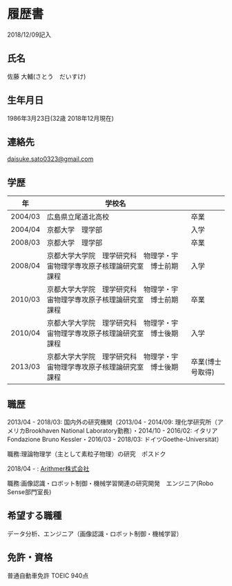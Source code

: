# 履歴書
2018/12/09記入
## 氏名
佐藤 大輔(さとう　だいすけ)
## 生年月日
1986年3月23日(32歳 2018年12月現在)
## 連絡先
daisuke.sato0323@gmail.com
## 学歴
|年|学校名||
|---|-----|----|
|2004/03|広島県立尾道北高校|卒業|																																									
|2004/04|京都大学　理学部|入学|	
|2008/03|京都大学　理学部|卒業|																																									
|2008/04|京都大学大学院　理学研究科　物理学・宇宙物理学専攻原子核理論研究室　博士前期課程|入学|		
|2010/03|京都大学大学院　理学研究科　物理学・宇宙物理学専攻原子核理論研究室　博士前期課程|卒業|
|2010/04|京都大学大学院　理学研究科　物理学・宇宙物理学専攻原子核理論研究室　博士後期課程|入学|
|2013/03|京都大学大学院　理学研究科　物理学・宇宙物理学専攻原子核理論研究室　博士後期課程|卒業(博士号取得)|

## 職歴
2013/04 - 2018/03: 国内外の研究機関（2013/04 - 2014/09: 理化学研究所（アメリカBrookhaven National Laboratory勤務）・2014/10 - 2016/02: イタリアFondazione Bruno Kessler・2016/03 - 2018/03: ドイツGoethe-Universität）

職務:理論物理学（主として素粒子物理）の研究　ポスドク

2018/04 - : [Arithmer株式会社](https://arithmer.co.jp/)

職務:画像認識・ロボット制御・機械学習関連の研究開発　エンジニア(Robo Sense部門室長)

## 希望する職種
データ分析、エンジニア（画像認識・ロボット制御・機械学習）

## 免許・資格
普通自動車免許
TOEIC 940点

